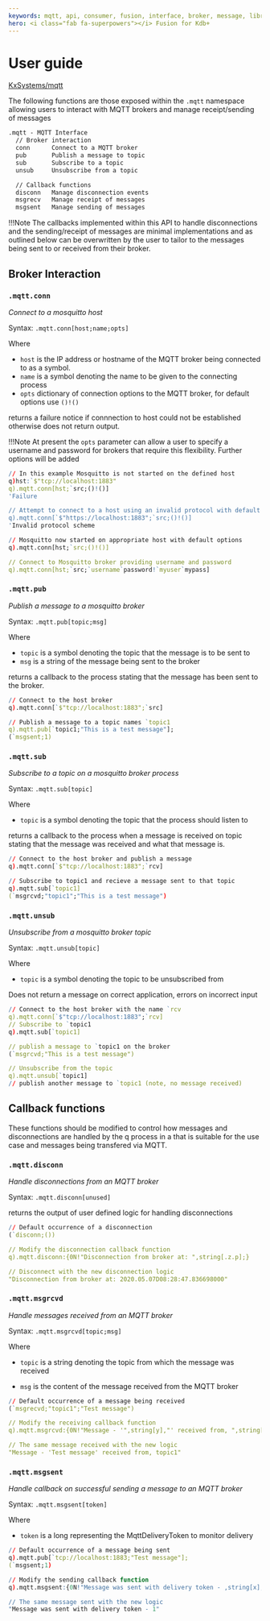 ```yaml
---
keywords: mqtt, api, consumer, fusion, interface, broker, message, library, telemetry, producer, q
hero: <i class="fab fa-superpowers"></i> Fusion for Kdb+
---
```


#  <i class="fa fa-share-alt"></i> User guide

<i class="fab fa-github"></i> 
[KxSystems/mqtt](https://github.com/KxSystems/mqtt)


The following functions are those exposed within the `.mqtt` namespace allowing users to interact with MQTT brokers and manage receipt/sending of messages

```txt
.mqtt - MQTT Interface
  // Broker interaction
  conn      Connect to a MQTT broker
  pub       Publish a message to topic
  sub       Subscribe to a topic
  unsub     Unsubscribe from a topic

  // Callback functions
  disconn   Manage disconnection events
  msgrecv   Manage receipt of messages
  msgsent   Manage sending of messages
```

!!!Note
        The callbacks implemented within this API to handle disconnections and the sending/receipt of messages are minimal implementations and as outlined below can be overwritten by the user to tailor to the messages being sent to or received from their broker.

## Broker Interaction

### `.mqtt.conn`

_Connect to a mosquitto host_

Syntax: `.mqtt.conn[host;name;opts]`

Where

-   `host` is the IP address or hostname of the MQTT broker being connected to as a symbol.
-   `name` is a symbol denoting the name to be given to the connecting process
-   `opts` dictionary of connection options to the MQTT broker, for default options use `()!()`

returns a failure notice if connnection to host could not be established otherwise does not return output.

!!!Note
	At present the `opts` parameter can allow a user to specify a username and password for brokers that require this flexibility. Further options will be added

```q
// In this example Mosquitto is not started on the defined host
q)hst:`$"tcp://localhost:1883"
q).mqtt.conn[hst;`src;()!()]
'Failure

// Attempt to connect to a host using an invalid protocol with default options
q).mqtt.conn[`$"https://localhost:1883";`src;()!()]
'Invalid protocol scheme

// Mosquitto now started on appropriate host with default options
q).mqtt.conn[hst;`src;()!()]

// Connect to Mosquitto broker providing username and password
q).mqtt.conn[hst;`src;`username`password!`myuser`mypass]
```

### `.mqtt.pub`

_Publish a message to a mosquitto broker_

Syntax: `.mqtt.pub[topic;msg]`

Where

-   `topic` is a symbol denoting the topic that the message is to be sent to
-   `msg` is a string of the message being sent to the broker

returns a callback to the process stating that the message has been sent to the broker.

```q
// Connect to the host broker
q).mqtt.conn[`$"tcp://localhost:1883";`src]

// Publish a message to a topic names `topic1
q).mqtt.pub[`topic1;"This is a test message"];
(`msgsent;1)
```

### `.mqtt.sub`

_Subscribe to a topic on a mosquitto broker process_

Syntax: `.mqtt.sub[topic]`

Where

-   `topic` is a symbol denoting the topic that the process should listen to 

returns a callback to the process when a message is received on topic stating that the message was received and what that message is.

```q
// Connect to the host broker and publish a message
q).mqtt.conn[`$"tcp://localhost:1883";`rcv]

// Subscribe to topic1 and recieve a message sent to that topic
q).mqtt.sub[`topic1]
(`msgrcvd;"topic1";"This is a test message")
```

### `.mqtt.unsub`

_Unsubscribe from a mosquitto broker topic_

Syntax: `.mqtt.unsub[topic]`

Where

-  `topic` is a symbol denoting the topic to be unsubscribed from

Does not return a message on correct application, errors on incorrect input

```q
// Connect to the host broker with the name `rcv
q).mqtt.conn[`$"tcp://localhost:1883";`rcv]
// Subscribe to `topic1
q).mqtt.sub[`topic1]

// publish a message to `topic1 on the broker
(`msgrcvd;"This is a test message")

// Unsubscribe from the topic 
q).mqtt.unsub[`topic1]
// publish another message to `topic1 (note, no message received)
```

## Callback functions

These functions should be modified to control how messages and disconnections are handled by the q process in a that is suitable for the use case and messages being transfered via MQTT.

### `.mqtt.disconn`

_Handle disconnections from an MQTT broker_

Syntax: `.mqtt.disconn[unused]`

returns the output of user defined logic for handling disconnections

```q
// Default occurrence of a disconnection
(`disconn;())

// Modify the disconnection callback function
q).mqtt.disconn:{0N!"Disconnection from broker at: ",string[.z.p];}

// Disconnect with the new disconnection logic
"Disconnection from broker at: 2020.05.07D08:28:47.836698000"

```

### `.mqtt.msgrcvd`

_Handle messages received from an MQTT broker_

Syntax: `.mqtt.msgrcvd[topic;msg]`

Where

-  `topic` is a string denoting the topic from which the message was received

-  `msg` is the content of the message received from the MQTT broker

```q
// Default occurrence of a message being received
(`msgrecvd;"topic1";"Test message")

// Modify the receiving callback function
q).mqtt.msgrcvd:{0N!"Message - '",string[y],"' received from, ",string[x];}

// The same message received with the new logic
"Message - 'Test message' received from, topic1"
```

### `.mqtt.msgsent`

_Handle callback on successful sending a message to an MQTT broker_

Syntax: `.mqtt.msgsent[token]`

Where

-  `token` is a long representing the MqttDeliveryToken to monitor delivery

```q
// Default occurrence of a message being sent
q).mqtt.pub[`tcp://localhost:1883;"Test message"];
(`msgsent;1)

// Modify the sending callback function
q).mqtt.msgsent:{0N!"Message was sent with delivery token - ,string[x];}

// The same message sent with the new logic
"Message was sent with delivery token - 1" 
```

